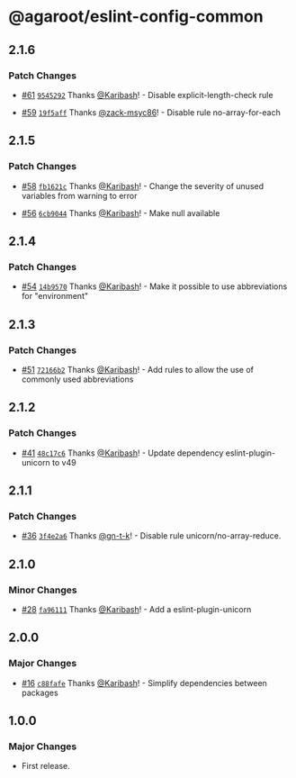 # @agaroot/eslint-config-common

## 2.1.6

### Patch Changes

- [#61](https://github.com/agaroot-technologies/eslint-config/pull/61) [`9545292`](https://github.com/agaroot-technologies/eslint-config/commit/9545292133cb8fd2cb18c19e447bc64324474155) Thanks [@Karibash](https://github.com/Karibash)! - Disable explicit-length-check rule

- [#59](https://github.com/agaroot-technologies/eslint-config/pull/59) [`19f5aff`](https://github.com/agaroot-technologies/eslint-config/commit/19f5aff3ea316d6bf65a3745b3b33206f399f606) Thanks [@zack-msyc86](https://github.com/zack-msyc86)! - Disable rule no-array-for-each

## 2.1.5

### Patch Changes

- [#58](https://github.com/agaroot-technologies/eslint-config/pull/58) [`fb1621c`](https://github.com/agaroot-technologies/eslint-config/commit/fb1621c2e0c6b6353e0b6911f839e15c166953f9) Thanks [@Karibash](https://github.com/Karibash)! - Change the severity of unused variables from warning to error

- [#56](https://github.com/agaroot-technologies/eslint-config/pull/56) [`6cb9044`](https://github.com/agaroot-technologies/eslint-config/commit/6cb90442cf65b4539d9fbe7835fed41645a25cff) Thanks [@Karibash](https://github.com/Karibash)! - Make null available

## 2.1.4

### Patch Changes

- [#54](https://github.com/agaroot-technologies/eslint-config/pull/54) [`14b9570`](https://github.com/agaroot-technologies/eslint-config/commit/14b9570a603c2de2a58ada6ed262ce56ac9ff6b3) Thanks [@Karibash](https://github.com/Karibash)! - Make it possible to use abbreviations for "environment"

## 2.1.3

### Patch Changes

- [#51](https://github.com/agaroot-technologies/eslint-config/pull/51) [`72166b2`](https://github.com/agaroot-technologies/eslint-config/commit/72166b290302e1498e4086b81484ec3aa05ca44d) Thanks [@Karibash](https://github.com/Karibash)! - Add rules to allow the use of commonly used abbreviations

## 2.1.2

### Patch Changes

- [#41](https://github.com/agaroot-technologies/eslint-config/pull/41) [`48c17c6`](https://github.com/agaroot-technologies/eslint-config/commit/48c17c60f1da56b49bbf4ead03f885c74f5d7841) Thanks [@Karibash](https://github.com/Karibash)! - Update dependency eslint-plugin-unicorn to v49

## 2.1.1

### Patch Changes

- [#36](https://github.com/agaroot-technologies/eslint-config/pull/36) [`3f4e2a6`](https://github.com/agaroot-technologies/eslint-config/commit/3f4e2a6ff009c7bd8554a10dc65e8852249b5a51) Thanks [@gn-t-k](https://github.com/gn-t-k)! - Disable rule unicorn/no-array-reduce.

## 2.1.0

### Minor Changes

- [#28](https://github.com/agaroot-technologies/eslint-config/pull/28) [`fa96111`](https://github.com/agaroot-technologies/eslint-config/commit/fa96111cac549417400b7d052ce247a2a8c91047) Thanks [@Karibash](https://github.com/Karibash)! - Add a eslint-plugin-unicorn

## 2.0.0

### Major Changes

- [#16](https://github.com/agaroot-technologies/eslint-config/pull/16) [`c88fafe`](https://github.com/agaroot-technologies/eslint-config/commit/c88fafe0d6c3a42b47c7e2c5a10a065e55322aef) Thanks [@Karibash](https://github.com/Karibash)! - Simplify dependencies between packages

## 1.0.0

### Major Changes

- First release.
